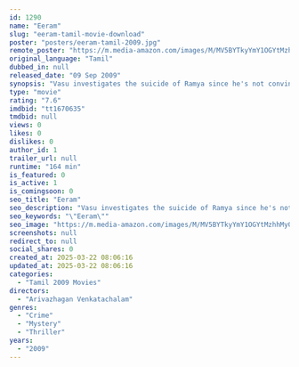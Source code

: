 ```yaml
---
id: 1290
name: "Eeram"
slug: "eeram-tamil-movie-download"
poster: "posters/eeram-tamil-2009.jpg"
remote_poster: "https://m.media-amazon.com/images/M/MV5BYTkyYmY1OGYtMzhhMy00YjgyLTg3NzYtMTZkNjJmYjhjNzkxXkEyXkFqcGdeQXVyMTYyNjAzOTUx._V1_SX300.jpg"
original_language: "Tamil"
dubbed_in: null
released_date: "09 Sep 2009"
synopsis: "Vasu investigates the suicide of Ramya since he's not convinced that she killed herself. The main suspects are her husband and neighbors. As the death toll rises, Vasu deals with his own secret past."
type: "movie"
rating: "7.6"
imdbid: "tt1670635"
tmdbid: null
views: 0
likes: 0
dislikes: 0
author_id: 1
trailer_url: null
runtime: "164 min"
is_featured: 0
is_active: 1
is_comingsoon: 0
seo_title: "Eeram"
seo_description: "Vasu investigates the suicide of Ramya since he's not convinced that she killed herself. The main suspects are her husband and neighbors. As the death toll rises, Vasu deals with his own secret past."
seo_keywords: "\"Eeram\""
seo_image: "https://m.media-amazon.com/images/M/MV5BYTkyYmY1OGYtMzhhMy00YjgyLTg3NzYtMTZkNjJmYjhjNzkxXkEyXkFqcGdeQXVyMTYyNjAzOTUx._V1_SX300.jpg"
screenshots: null
redirect_to: null
social_shares: 0
created_at: 2025-03-22 08:06:16
updated_at: 2025-03-22 08:06:16
categories:
  - "Tamil 2009 Movies"
directors:
  - "Arivazhagan Venkatachalam"
genres:
  - "Crime"
  - "Mystery"
  - "Thriller"
years:
  - "2009"
---
```


